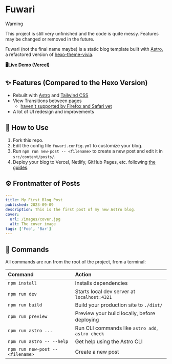 # Fuwari

> [!WARNING]
> This project is still very unfinished and the code is quite messy. Features may be changed or removed in the future.

Fuwari (not the final name maybe) is a static blog template built with [Astro](https://astro.build), a refactored version of [hexo-theme-vivia](https://github.com/saicaca/hexo-theme-vivia).

[**🖥️Live Demo (Vercel)**](https://fuwari.vercel.app)

## ✨ Features (Compared to the Hexo Version)

- Rebuilt with [Astro](https://astro.build) and [Tailwind CSS](https://tailwindcss.com)
- View Transitions between pages
  - [haven't supported by Firefox and Safari yet](https://developer.mozilla.org/en-US/docs/Web/API/View_Transitions_API#browser_compatibility)
- A lot of UI redesign and improvements

## 🚀 How to Use

1. Fork this repo.
2. Edit the config file `fuwari.config.yml` to customize your blog.
3. Run `npm run new-post -- <filename>` to create a new post and edit it in `src/content/posts/`.
4. Deploy your blog to Vercel, Netlify, GitHub Pages, etc. following [the guides](https://docs.astro.build/en/guides/deploy/).

## ⚙️ Frontmatter of Posts

```yaml
---
title: My First Blog Post
published: 2023-09-09
description: This is the first post of my new Astro blog.
cover:
  url: /images/cover.jpg
  alt: The cover image
tags: ['Foo', 'Bar']
---
```

## 🧞 Commands

All commands are run from the root of the project, from a terminal:

| Command                          | Action                                           |
|:---------------------------------|:-------------------------------------------------|
| `npm install`                    | Installs dependencies                            |
| `npm run dev`                    | Starts local dev server at `localhost:4321`      |
| `npm run build`                  | Build your production site to `./dist/`          |
| `npm run preview`                | Preview your build locally, before deploying     |
| `npm run astro ...`              | Run CLI commands like `astro add`, `astro check` |
| `npm run astro -- --help`        | Get help using the Astro CLI                     |
| `npm run new-post -- <filename>` | Create a new post                                |
